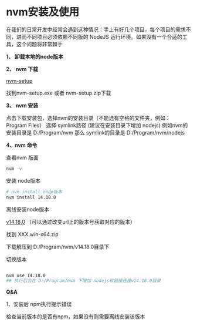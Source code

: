 # nvm安装及使用

在我们的日常开发中经常会遇到这种情况：手上有好几个项目，每个项目的需求不同，进而不同项目必须依赖不同版的 NodeJS 运行环境。如果没有一个合适的工具，这个问题将非常棘手

**1、 卸载本地的node版本**


**2、 nvm 下载**

[nvm-setup](https://github.com/coreybutler/nvm-windows/releases) 

找到nvm-setup.exe 或者 nvm-setup.zip下载

**3、 nvm 安装**

点击下载安装包，选择nvm的安装目录（不能选有空格的文件夹，例如：Program Files） 选择 symlink路径 (建议在安装目录下增加 nodejs)
例如nvm的安装目录是 D:/Program/nvm 那么 symlink的目录是 D:/Program/nvm/nodejs

**4、nvm 命令**

查看nvm 版面

```sh
nvm -v
```

安装 node版本

```sh
# nvm install node版本
nvm install 14.18.0

```

离线安装node版本

[v14.18.0](https://nodejs.org/download/release/v14.18.0/) （可以通过改变url上的版本号获取对应的版本）

找到 XXX.win-x64.zip

下载解压到 D:/Program/nvm/v14.18.0目录下

切换版本

```sh

nvm use 14.18.0
## 执行后会在 D:/Program/nvm 下增加 nodejs软链接连接v14.18.0目录

```

**Q&A**

1、安装后 npm执行提示错误

检查当前版本的是否有npm，如果没有则需要离线安装该版本





